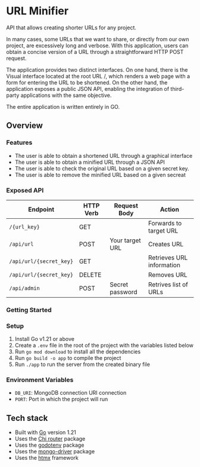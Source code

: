 # URL Minifier

API that allows creating shorter URLs for any project.

In many cases, some URLs that we want to share, or directly from our own project, are excessively long and verbose. With this application, users can obtain a concise version of a URL through a straightforward HTTP POST request.

The application provides two distinct interfaces. On one hand, there is the Visual interface located at the root URL /, which renders a web page with a form for entering the URL to be shortened. On the other hand, the application exposes a public JSON API, enabling the integration of third-party applications with the same objective.

The entire application is written entirely in GO.

## Overview

### Features

- The user is able to obtain a shortened URL through a graphical interface
- The user is able to obtain a minified URL through a JSON API
- The user is able to check the original URL based on a given secret key.
- The user is able to remove the minified URL based on a given secreat

### Exposed API

| Endpoint                | HTTP Verb | Request Body    | Action |
| ----------------------- | --------- | --------------- | ------ |
| `/{url_key}`            | GET       |                 | Forwards to target URL |
| `/api/url`              | POST      | Your target URL | Creates URL |
| `/api/url/{secret_key}` | GET       |                 | Retrieves URL information |
| `/api/url/{secret_key}` | DELETE    |                 | Removes URL |
| `/api/admin`            | POST      | Secret password | Retrives list of URLs |

### Getting Started

### Setup

1. Install Go v1.21 or above
2. Create a `.env` file in the root of the project with the variables listed below
3. Run `go mod download` to install all the dependencies
4. Run `go build -o app` to compile the project
5. Run `./app` to run the server from the created binary file

### Environment Variables

- `DB_URI`: MongoDB connection URI connection
- `PORT`: Port in which the project will run

## Tech stack

- Built with [Go](https://go.dev/) version 1.21
- Uses the [Chi router](https://github.com/go-chi/chi/v5) package
- Uses the [godotenv](https://github.com/joho/godotenv) package
- Uses the [mongo-driver](https://pkg.go.dev/go.mongodb.org/mongo-driver/mongo) package
- Uses the [htmx](https://htmx.org/) framework
